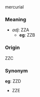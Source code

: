 mercurial
### Meaning
+ _adj_: ZZA
    + __eg__: ZZB

### Origin

ZZC

### Synonym

__eg__: ZZD

+ ZZE


